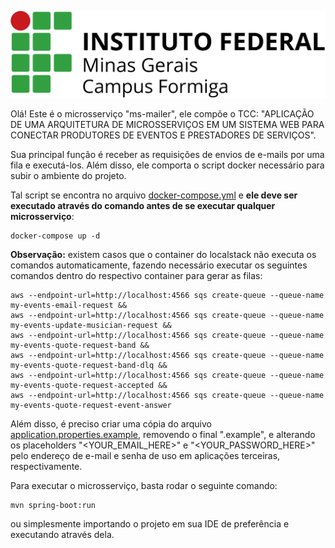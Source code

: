 ![campus-formiga.jpg](doc/images/campus-formiga.jpg)

Olá! Este é o microsserviço "ms-mailer", ele compõe o TCC: "APLICAÇÃO DE UMA ARQUITETURA DE MICROSSERVIÇOS EM UM
SISTEMA WEB PARA CONECTAR PRODUTORES DE EVENTOS E PRESTADORES DE SERVIÇOS".

Sua principal função é receber as requisições de envios de e-mails por uma fila e executá-los. Além disso, ele comporta
o script docker necessário para subir o ambiente do projeto.

Tal script se encontra no arquivo [docker-compose.yml](docker/docker-compose.yml) e **ele deve ser executado através do
comando antes de se executar qualquer microsserviço**:

```
docker-compose up -d
```

**Observação:** existem casos que o container do localstack não executa os comandos automaticamente, fazendo necessário
executar os seguintes comandos dentro do respectivo container para gerar as filas:

```
aws --endpoint-url=http://localhost:4566 sqs create-queue --queue-name my-events-email-request &&
aws --endpoint-url=http://localhost:4566 sqs create-queue --queue-name my-events-update-musician-request &&
aws --endpoint-url=http://localhost:4566 sqs create-queue --queue-name my-events-quote-request-band &&
aws --endpoint-url=http://localhost:4566 sqs create-queue --queue-name my-events-quote-request-band-dlq &&
aws --endpoint-url=http://localhost:4566 sqs create-queue --queue-name my-events-quote-request-accepted &&
aws --endpoint-url=http://localhost:4566 sqs create-queue --queue-name my-events-quote-request-event-answer
```

Além disso, é preciso criar uma cópia do arquivo 
[application.properties.example](src/main/resources/application.properties.example), removendo o final ".example", e
alterando os placeholders "<YOUR_EMAIL_HERE>" e "<YOUR_PASSWORD_HERE>" pelo endereço de e-mail e senha de uso em 
aplicações terceiras, respectivamente.

Para executar o microsserviço, basta rodar o seguinte comando:
```
mvn spring-boot:run
```
ou simplesmente importando o projeto em sua IDE de preferência e executando através dela.